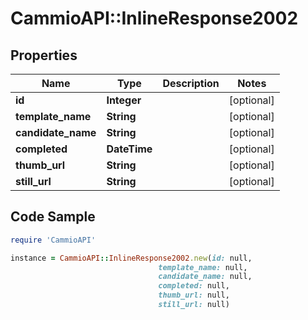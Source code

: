 # CammioAPI::InlineResponse2002

## Properties

Name | Type | Description | Notes
------------ | ------------- | ------------- | -------------
**id** | **Integer** |  | [optional] 
**template_name** | **String** |  | [optional] 
**candidate_name** | **String** |  | [optional] 
**completed** | **DateTime** |  | [optional] 
**thumb_url** | **String** |  | [optional] 
**still_url** | **String** |  | [optional] 

## Code Sample

```ruby
require 'CammioAPI'

instance = CammioAPI::InlineResponse2002.new(id: null,
                                 template_name: null,
                                 candidate_name: null,
                                 completed: null,
                                 thumb_url: null,
                                 still_url: null)
```


